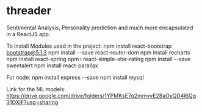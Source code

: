 
# threader
Sentimental Analysis, Personality prediction and much more encapsulated in a ReactJS app.



To install Modules used in the project:
    npm install react-bootstrap bootstrap@5.1.3
    npm install --save react-router-dom
    npm install recharts
    npm install react-spring
    npm i react-simple-star-rating
    npm install --save sweetalert
    npm install react-parallax

For node:
    npm install express --save
    npm install mysql


Link for the ML models: https://drive.google.com/drive/folders/1YPMKsE7q2mmvvE28aOyQD4l6Qg31OXiF?usp=sharing
